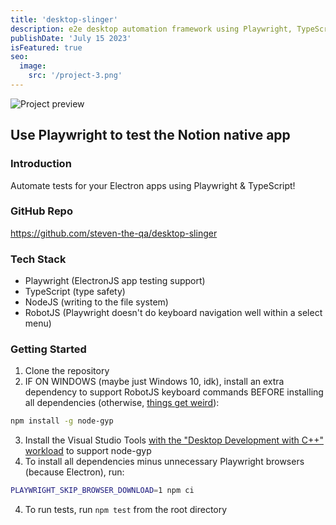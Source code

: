 ```yaml
---
title: 'desktop-slinger'
description: e2e desktop automation framework using Playwright, TypeScript, NodeJS, and a sprinkle of RobotJS.
publishDate: 'July 15 2023'
isFeatured: true
seo:
  image:
    src: '/project-3.png'
---
```


![Project preview](/project-3.png)

## Use Playwright to test the Notion native app

### Introduction

Automate tests for your Electron apps using Playwright & TypeScript!

### GitHub Repo

https://github.com/steven-the-qa/desktop-slinger

### Tech Stack

- Playwright (ElectronJS app testing support)
- TypeScript (type safety)
- NodeJS (writing to the file system)
- RobotJS (Playwright doesn't do keyboard navigation well within a select menu)

### Getting Started

1. Clone the repository
2. IF ON WINDOWS (maybe just Windows 10, idk), install an extra dependency to support RobotJS keyboard commands BEFORE installing all dependencies (otherwise, [things get weird](https://github.com/octalmage/robotjs/issues/590)):

```bash
npm install -g node-gyp
```

3. Install the Visual Studio Tools [with the "Desktop Development with C++" workload](<https://github.com/nodejs/node-gyp#installation:~:text=Install%20Visual%20C%2B%2B%20Build%20Environment%3A%20Visual%20Studio%20Build%20Tools%20(using%20%22Visual%20C%2B%2B%20build%20tools%22%20workload)%20or%20Visual%20Studio%20Community%20(using%20the%20%22Desktop%20development%20with%20C%2B%2B%22%20workload)>) to support node-gyp
4. To install all dependencies minus unnecessary Playwright browsers (because Electron), run:

```bash
PLAYWRIGHT_SKIP_BROWSER_DOWNLOAD=1 npm ci
```

4. To run tests, run `npm test` from the root directory
